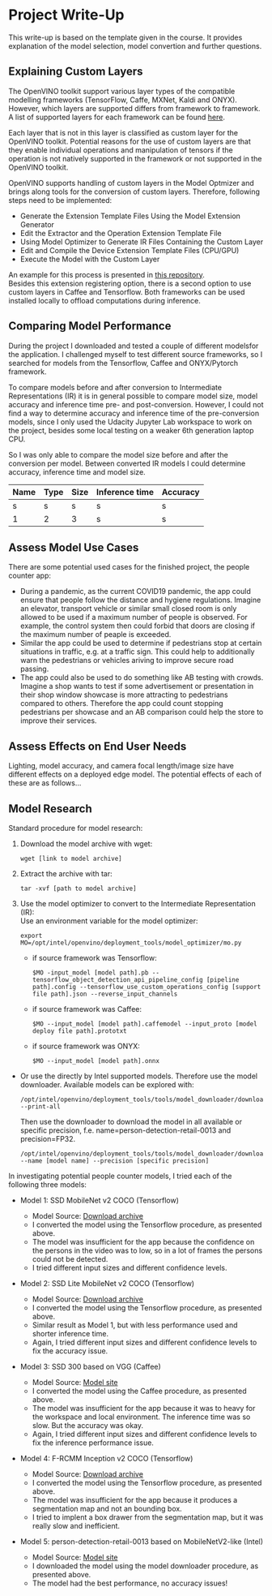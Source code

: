 # Project Write-Up

This write-up is based on the template given in the course. It provides explanation of the model selection, model convertion and further questions.

## Explaining Custom Layers

The OpenVINO toolkit support various layer types of the compatible modelling frameworks (TensorFlow, Caffe, MXNet, Kaldi and ONYX). However, which layers are supported differs from framework to framework. A list of supported layers for each framework can be found [here](https://docs.openvinotoolkit.org/latest/openvino_docs_MO_DG_prepare_model_Supported_Frameworks_Layers.html).  

Each layer that is not in this layer is classified as custom layer for the OpenVINO toolkit.
Potential reasons for the use of custom layers are that they enable individual operations and manipulation of tensors if the operation is not natively supported in the framework or not supported in the OpenVINO toolkit. 

OpenVINO supports handling of custom layers in the Model Optmizer and brings along tools for the conversion of custom layers. Therefore, following steps need to be implemented:
- Generate the Extension Template Files Using the Model Extension Generator
- Edit the Extractor and the Operation Extension Template File
- Using Model Optimizer to Generate IR Files Containing the Custom Layer
- Edit and Compile the Device Extension Template Files (CPU/GPU)
- Execute the Model with the Custom Layer

An example for this process is presented in [this repository](https://github.com/david-drew/OpenVINO-Custom-Layers/tree/master/2019.r2.0).  
Besides this extension registering option, there is a second option to use custom layers in Caffee and Tensorflow. Both frameworks can be used installed locally to offload computations during inference.

## Comparing Model Performance

During the project I downloaded and tested a couple of different modelsfor the application. I challenged myself to test different source frameworks, so I searched for models from the Tensorflow, Caffee and ONYX/Pytorch framework. 

To compare models before and after conversion to Intermediate Representations (IR) it is in general possible to compare model size, model accuracy and inference time pre- and post-conversion. However, I could not find a way to determine accuracy and inference time of the pre-conversion models, since I only used the Udacity Jupyter Lab workspace to work on the project, besides some local testing on a weaker 6th generation laptop CPU.

So I was only able to compare the model size before and after the conversion per model. Between converted IR models I could determine accuracy, inference time and model size.


 Name | Type | Size | Inference time | Accuracy
 --- | --- | --- | --- | ---
 s | s | s | s | s
 1 | 2 | 3 | s | s


## Assess Model Use Cases

There are some potential used cases for the finished project, the people counter app:
- During a pandemic, as the current COVID19 pandemic, the app could ensure that people follow the distance and hygiene regulations. Imagine an elevator, transport vehicle or similar small closed room is only allowed to be used if a maximum number of people is observed. For example, the control system then could forbid that doors are closing if the maximum number of peaple is exceeded.
- Similar the app could be used to determine if pedestrians stop at certain situations in traffic, e.g. at a traffic sign. This could help to additionally warn the pedestrians or vehicles ariving to improve secure road passing.
- The app could also be used to do something like AB testing with crowds. Imagine a shop wants to test if some advertisement or presentation in their shop window showcase is more attracting to pedestrians compared to others. Therefore the app could count stopping pedestrians per showcase and an AB comparison could help the store to improve their services.   


## Assess Effects on End User Needs

Lighting, model accuracy, and camera focal length/image size have different effects on a
deployed edge model. The potential effects of each of these are as follows...

## Model Research

Standard procedure for model research:
1. Download the model archive with wget:
    ```
    wget [link to model archive]
    ```
2. Extract the archive with tar:
    ```
    tar -xvf [path to model archive]
    ```
3. Use the model optimizer to convert to the Intermediate Representation (IR):  
    Use an environment variable for the model optimizer:
    ```
    export MO=/opt/intel/openvino/deployment_tools/model_optimizer/mo.py
    ```
    - if source framework was Tensorflow:
        ```
        $MO -input_model [model path].pb --tensorflow_object_detection_api_pipeline_config [pipeline path].config --tensorflow_use_custom_operations_config [support file path].json --reverse_input_channels 
        ```
    - if source framework was Caffee:
        ```
        $MO --input_model [model path].caffemodel --input_proto [model deploy file path].prototxt
        ```
    - if source framework was ONYX:
        ```
        $MO --input_model [model path].onnx
        ```
- Or use the directly by Intel supported models. Therefore use the model downloader. Available models can be explored with:
    ```
    /opt/intel/openvino/deployment_tools/tools/model_downloader/downloader.py --print-all
    ```
    Then use the downloader to download the model in all available or specific precision, f.e. name=person-detection-retail-0013 and precision=FP32.
    ```
    /opt/intel/openvino/deployment_tools/tools/model_downloader/downloader.py --name [model name] --precision [specific precision]
    ```

In investigating potential people counter models, I tried each of the following three models:

- Model 1: SSD MobileNet v2 COCO (Tensorflow)
  - Model Source: [Download archive](http://download.tensorflow.org/models/object_detection/ssd_mobilenet_v2_coco_2018_03_29.tar.gz)
  - I converted the model using the Tensorflow procedure, as presented above.
  - The model was insufficient for the app because the confidence on the persons in the video was to low, so in a lot of frames the persons could not be detected. 
  - I tried different input sizes and different confidence levels.
  
- Model 2: SSD Lite MobileNet v2 COCO (Tensorflow)
  - Model Source: [Download archive](http://download.tensorflow.org/models/object_detection/ssdlite_mobilenet_v2_coco_2018_05_09.tar.gz)
  - I converted the model using the Tensorflow procedure, as presented above.
  - Similar result as Model 1, but with less performance used and shorter inference time.
  - Again, I tried different input sizes and different confidence levels to fix the accuracy issue.

- Model 3: SSD 300 based on VGG (Caffee)
  - Model Source: [Model site](https://docs.openvinotoolkit.org/latest/omz_models_public_ssd300_ssd300.html)
  - I converted the model using the Caffee procedure, as presented above.
  - The model was insufficient for the app because it was to heavy for the workspace and local environment. The inference time was so slow. But the accuracy was okay.
  - Again, I tried different input sizes and different confidence levels to fix the inference performance issue.

- Model 4: F-RCMM Inception v2 COCO (Tensorflow)
  - Model Source: [Download archive](http://download.tensorflow.org/models/object_detection/faster_rcnn_inception_v2_coco_2018_01_28.tar.gz)
  - I converted the model using the Tensorflow procedure, as presented above.
  - The model was insufficient for the app because it produces a segmentation map and not an bounding box.
  - I tried to implent a box drawer from the segmentation map, but it was really slow and inefficient.

- Model 5: person-detection-retail-0013 based on MobileNetV2-like (Intel)
  - Model Source: [Model site](https://docs.openvinotoolkit.org/2019_R1/_person_detection_retail_0013_description_person_detection_retail_0013.html)
  - I downloaded the model using the model downloader procedure, as presented above.
  - The model had the best performance, no accuracy issues!